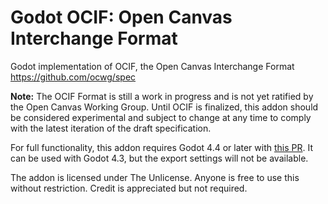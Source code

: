 # Godot OCIF: Open Canvas Interchange Format

Godot implementation of OCIF, the Open Canvas Interchange Format https://github.com/ocwg/spec

**Note:** The OCIF Format is still a work in progress and is not yet ratified by the Open Canvas Working Group. Until OCIF is finalized, this addon should be considered experimental and subject to change at any time to comply with the latest iteration of the draft specification.

For full functionality, this addon requires Godot 4.4 or later with [this PR](https://github.com/godotengine/godot/pull/94603). It can be used with Godot 4.3, but the export settings will not be available.

The addon is licensed under The Unlicense. Anyone is free to use this without restriction. Credit is appreciated but not required.

